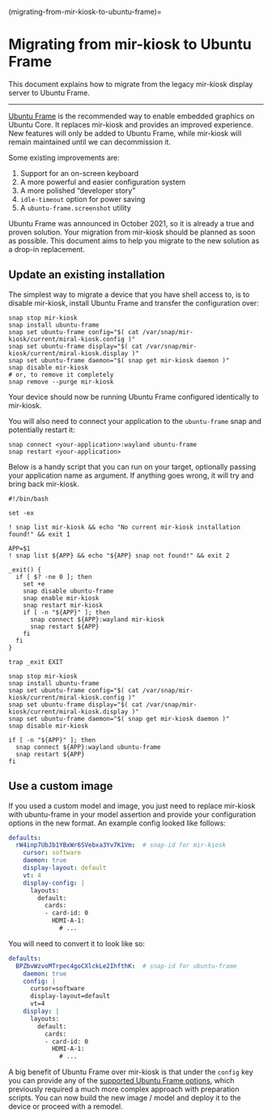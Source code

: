 (migrating-from-mir-kiosk-to-ubuntu-frame)=

# Migrating from mir-kiosk to Ubuntu Frame

This document explains how to migrate from the legacy mir-kiosk display server to Ubuntu Frame.

______________________________________________________________________

[Ubuntu Frame](https://mir-server.io/ubuntu-frame/) is the recommended way to enable embedded graphics on Ubuntu Core. It replaces mir-kiosk and provides an improved experience. New features will only be added to Ubuntu Frame, while mir-kiosk will remain maintained until we can decommission it.

Some existing improvements are:

1. Support for an on-screen keyboard
1. A more powerful and easier configuration system
1. A more polished “developer story”
1. `idle-timeout` option for power saving
1. A `ubuntu-frame.screenshot` utility

Ubuntu Frame was announced in October 2021, so it is already a true and proven solution. Your migration from mir-kiosk should be planned as soon as possible. This document aims to help you migrate to the new solution as a drop-in replacement.

## Update an existing installation

The simplest way to migrate a device that you have shell access to, is to disable mir-kiosk, install Ubuntu Frame and transfer the configuration over:

```
snap stop mir-kiosk
snap install ubuntu-frame
snap set ubuntu-frame config="$( cat /var/snap/mir-kiosk/current/miral-kiosk.config )"
snap set ubuntu-frame display="$( cat /var/snap/mir-kiosk/current/miral-kiosk.display )"
snap set ubuntu-frame daemon="$( snap get mir-kiosk daemon )"
snap disable mir-kiosk
# or, to remove it completely
snap remove --purge mir-kiosk
```

Your device should now be running Ubuntu Frame configured identically to mir-kiosk.

You will also need to connect your application to the `ubuntu-frame` snap and potentially restart it:

```
snap connect <your-application>:wayland ubuntu-frame
snap restart <your-application>
```

Below is a handy script that you can run on your target, optionally passing your application name as argument. If anything goes wrong, it will try and bring back mir-kiosk.

```shell
#!/bin/bash

set -ex

! snap list mir-kiosk && echo "No current mir-kiosk installation found!" && exit 1

APP=$1
! snap list ${APP} && echo "${APP} snap not found!" && exit 2

_exit() {
  if [ $? -ne 0 ]; then
    set +e
    snap disable ubuntu-frame
    snap enable mir-kiosk
    snap restart mir-kiosk
    if [ -n "${APP}" ]; then
      snap connect ${APP}:wayland mir-kiosk
      snap restart ${APP}
    fi
  fi
}

trap _exit EXIT

snap stop mir-kiosk
snap install ubuntu-frame
snap set ubuntu-frame config="$( cat /var/snap/mir-kiosk/current/miral-kiosk.config )"
snap set ubuntu-frame display="$( cat /var/snap/mir-kiosk/current/miral-kiosk.display )"
snap set ubuntu-frame daemon="$( snap get mir-kiosk daemon )"
snap disable mir-kiosk

if [ -n "${APP}" ]; then
  snap connect ${APP}:wayland ubuntu-frame
  snap restart ${APP}
fi
```

## Use a custom image

If you used a custom model and image, you just need to replace mir-kiosk with ubuntu-frame in your model assertion and provide your configuration options in the new format. An example config looked like follows:

```yaml
defaults:
  rW4inp7UbJb1YBxWr6SVebxa3Yv7K1Vm:  # snap-id for mir-kiosk
    cursor: software
    daemon: true
    display-layout: default
    vt: 4
    display-config: |
      layouts:
        default:
          cards:
          - card-id: 0
            HDMI-A-1:
              # ...
```

You will need to convert it to look like so:

```yaml
defaults:
  BPZbvWzvoMTrpec4goCXlckLe2IhfthK:  # snap-id for ubuntu-frame
    daemon: true
    config: |
      cursor=software
      display-layout=default
      vt=4
    display: |
      layouts:
        default:
          cards:
          - card-id: 0
            HDMI-A-1:
              # ...
```

A big benefit of Ubuntu Frame over mir-kiosk is that under the `config` key you can provide any of the [supported Ubuntu Frame options](/reference/ubuntu-frame-configuration-options.md), which previously required a much more complex approach with preparation scripts. You can now build the new image / model and deploy it to the device or proceed with a remodel.
